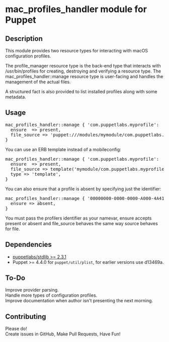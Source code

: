 # mac_profiles_handler module for Puppet

## Description
This module provides two resource types for interacting with macOS configuration profiles.

The profile_manager resource type is the back-end type that interacts with /usr/bin/profiles for creating, destroying and verifying a resource type. The mac_profiles_handler::manage resource type is user-facing and handles the management of the actual files.

A structured fact is also provided to list installed profiles along with some metadata.

## Usage

<pre>
mac_profiles_handler::manage { 'com.puppetlabs.myprofile':  
  ensure  => present,  
  file_source => 'puppet:///modules/mymodule/com.puppetlabs.myprofile.mobileconfig',  
}
</pre>

You can use an ERB template instead of a mobileconfig:  
<pre>
mac_profiles_handler::manage { 'com.puppetlabs.myprofile':  
  ensure  => present,  
  file_source => template('mymodule/com.puppetlabs.myprofile.erb'),  
  type => 'template',  
}
</pre>

You can also ensure that a profile is absent by specifying just the identifier:
<pre>
mac_profiles_handler::manage { '00000000-0000-0000-A000-4A414D460003':
  ensure => absent,
}
</pre>


You must pass the profilers identifier as your namevar, ensure accepts present or absent and file_source behaves the same way source behaves for file.

## Dependencies

* [puppetlabs/stdlib >= 2.3.1](https://forge.puppetlabs.com/puppetlabs/stdlib)
* Puppet >= 4.4.0 for `puppet/util/plist`, for earlier versions use d13469a.

## To-Do
Improve provider parsing.  
Handle more types of configuration profiles.  
Improve documentation when author isn't presenting the next morning.  

## Contributing
Please do!  
Create issues in GitHub, Make Pull Requests, Have Fun!
